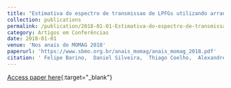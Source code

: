 ```yaml
---
title: "Estimativa do espectro de transmissao de LPFGs utilizando arranjo FBG modulado por estresse e Rede Neural"
collection: publications
permalink: /publication/2018-01-01-Estimativa-do-espectro-de-transmissao-de-LPFGs-utilizando-arranjo-FBG-modulado-por-estresse-e-Rede-Neural
category: Artigos em Conferências
date: 2018-01-01
venue: 'Nos anais do MOMAG 2018'
paperurl: 'https://www.sbmo.org.br/anais_momag/anais_momag_2018.pdf'
citation: ' Felipe Barino,  Daniel Silveira,  Thiago Coelho,  Alexandre Santos, &quot;Estimativa do espectro de transmissao de LPFGs utilizando arranjo FBG modulado por estresse e Rede Neural.&quot; Nos anais do MOMAG 2018, 2018.'
---
```

[Access paper here](https://www.sbmo.org.br/anais_momag/anais_momag_2018.pdf){:target="_blank"}
